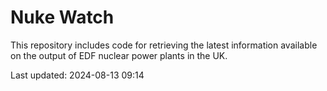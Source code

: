 # Nuke Watch

This repository includes code for retrieving the latest information available on the output of EDF nuclear power plants in the UK.

Last updated: 2024-08-13 09:14